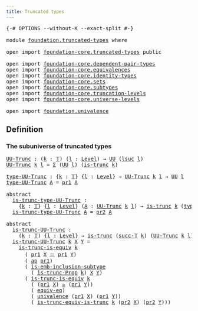 ```yaml
---
title: Truncated types
---
```


<pre class="Agda"><a id="41" class="Symbol">{-#</a> <a id="45" class="Keyword">OPTIONS</a> <a id="53" class="Pragma">--without-K</a> <a id="65" class="Pragma">--exact-split</a> <a id="79" class="Symbol">#-}</a>

<a id="84" class="Keyword">module</a> <a id="91" href="foundation.truncated-types.html" class="Module">foundation.truncated-types</a> <a id="118" class="Keyword">where</a>

<a id="125" class="Keyword">open</a> <a id="130" class="Keyword">import</a> <a id="137" href="foundation-core.truncated-types.html" class="Module">foundation-core.truncated-types</a> <a id="169" class="Keyword">public</a>

<a id="177" class="Keyword">open</a> <a id="182" class="Keyword">import</a> <a id="189" href="foundation-core.dependent-pair-types.html" class="Module">foundation-core.dependent-pair-types</a>
<a id="226" class="Keyword">open</a> <a id="231" class="Keyword">import</a> <a id="238" href="foundation-core.equivalences.html" class="Module">foundation-core.equivalences</a>
<a id="267" class="Keyword">open</a> <a id="272" class="Keyword">import</a> <a id="279" href="foundation-core.identity-types.html" class="Module">foundation-core.identity-types</a>
<a id="310" class="Keyword">open</a> <a id="315" class="Keyword">import</a> <a id="322" href="foundation-core.sets.html" class="Module">foundation-core.sets</a>
<a id="343" class="Keyword">open</a> <a id="348" class="Keyword">import</a> <a id="355" href="foundation-core.subtypes.html" class="Module">foundation-core.subtypes</a>
<a id="380" class="Keyword">open</a> <a id="385" class="Keyword">import</a> <a id="392" href="foundation-core.truncation-levels.html" class="Module">foundation-core.truncation-levels</a>
<a id="426" class="Keyword">open</a> <a id="431" class="Keyword">import</a> <a id="438" href="foundation-core.universe-levels.html" class="Module">foundation-core.universe-levels</a>

<a id="471" class="Keyword">open</a> <a id="476" class="Keyword">import</a> <a id="483" href="foundation.univalence.html" class="Module">foundation.univalence</a>
</pre>
## Definition

### The subuniverse of truncated types

<pre class="Agda"><a id="UU-Trunc"></a><a id="573" href="foundation.truncated-types.html#573" class="Function">UU-Trunc</a> <a id="582" class="Symbol">:</a> <a id="584" class="Symbol">(</a><a id="585" href="foundation.truncated-types.html#585" class="Bound">k</a> <a id="587" class="Symbol">:</a> <a id="589" href="foundation-core.truncation-levels.html#395" class="Datatype">𝕋</a><a id="590" class="Symbol">)</a> <a id="592" class="Symbol">(</a><a id="593" href="foundation.truncated-types.html#593" class="Bound">l</a> <a id="595" class="Symbol">:</a> <a id="597" href="Agda.Primitive.html#597" class="Postulate">Level</a><a id="602" class="Symbol">)</a> <a id="604" class="Symbol">→</a> <a id="606" href="foundation-core.universe-levels.html#235" class="Primitive">UU</a> <a id="609" class="Symbol">(</a><a id="610" href="Agda.Primitive.html#780" class="Primitive">lsuc</a> <a id="615" href="foundation.truncated-types.html#593" class="Bound">l</a><a id="616" class="Symbol">)</a>
<a id="618" href="foundation.truncated-types.html#573" class="Function">UU-Trunc</a> <a id="627" href="foundation.truncated-types.html#627" class="Bound">k</a> <a id="629" href="foundation.truncated-types.html#629" class="Bound">l</a> <a id="631" class="Symbol">=</a> <a id="633" href="foundation-core.dependent-pair-types.html#515" class="Record">Σ</a> <a id="635" class="Symbol">(</a><a id="636" href="foundation-core.universe-levels.html#235" class="Primitive">UU</a> <a id="639" href="foundation.truncated-types.html#629" class="Bound">l</a><a id="640" class="Symbol">)</a> <a id="642" class="Symbol">(</a><a id="643" href="foundation-core.truncated-types.html#1741" class="Function">is-trunc</a> <a id="652" href="foundation.truncated-types.html#627" class="Bound">k</a><a id="653" class="Symbol">)</a>

<a id="type-UU-Trunc"></a><a id="656" href="foundation.truncated-types.html#656" class="Function">type-UU-Trunc</a> <a id="670" class="Symbol">:</a> <a id="672" class="Symbol">{</a><a id="673" href="foundation.truncated-types.html#673" class="Bound">k</a> <a id="675" class="Symbol">:</a> <a id="677" href="foundation-core.truncation-levels.html#395" class="Datatype">𝕋</a><a id="678" class="Symbol">}</a> <a id="680" class="Symbol">{</a><a id="681" href="foundation.truncated-types.html#681" class="Bound">l</a> <a id="683" class="Symbol">:</a> <a id="685" href="Agda.Primitive.html#597" class="Postulate">Level</a><a id="690" class="Symbol">}</a> <a id="692" class="Symbol">→</a> <a id="694" href="foundation.truncated-types.html#573" class="Function">UU-Trunc</a> <a id="703" href="foundation.truncated-types.html#673" class="Bound">k</a> <a id="705" href="foundation.truncated-types.html#681" class="Bound">l</a> <a id="707" class="Symbol">→</a> <a id="709" href="foundation-core.universe-levels.html#235" class="Primitive">UU</a> <a id="712" href="foundation.truncated-types.html#681" class="Bound">l</a>
<a id="714" href="foundation.truncated-types.html#656" class="Function">type-UU-Trunc</a> <a id="728" href="foundation.truncated-types.html#728" class="Bound">A</a> <a id="730" class="Symbol">=</a> <a id="732" href="foundation-core.dependent-pair-types.html#605" class="Field">pr1</a> <a id="736" href="foundation.truncated-types.html#728" class="Bound">A</a>

<a id="739" class="Keyword">abstract</a>
  <a id="is-trunc-type-UU-Trunc"></a><a id="750" href="foundation.truncated-types.html#750" class="Function">is-trunc-type-UU-Trunc</a> <a id="773" class="Symbol">:</a>
    <a id="779" class="Symbol">{</a><a id="780" href="foundation.truncated-types.html#780" class="Bound">k</a> <a id="782" class="Symbol">:</a> <a id="784" href="foundation-core.truncation-levels.html#395" class="Datatype">𝕋</a><a id="785" class="Symbol">}</a> <a id="787" class="Symbol">{</a><a id="788" href="foundation.truncated-types.html#788" class="Bound">l</a> <a id="790" class="Symbol">:</a> <a id="792" href="Agda.Primitive.html#597" class="Postulate">Level</a><a id="797" class="Symbol">}</a> <a id="799" class="Symbol">(</a><a id="800" href="foundation.truncated-types.html#800" class="Bound">A</a> <a id="802" class="Symbol">:</a> <a id="804" href="foundation.truncated-types.html#573" class="Function">UU-Trunc</a> <a id="813" href="foundation.truncated-types.html#780" class="Bound">k</a> <a id="815" href="foundation.truncated-types.html#788" class="Bound">l</a><a id="816" class="Symbol">)</a> <a id="818" class="Symbol">→</a> <a id="820" href="foundation-core.truncated-types.html#1741" class="Function">is-trunc</a> <a id="829" href="foundation.truncated-types.html#780" class="Bound">k</a> <a id="831" class="Symbol">(</a><a id="832" href="foundation.truncated-types.html#656" class="Function">type-UU-Trunc</a> <a id="846" href="foundation.truncated-types.html#800" class="Bound">A</a><a id="847" class="Symbol">)</a>
  <a id="851" href="foundation.truncated-types.html#750" class="Function">is-trunc-type-UU-Trunc</a> <a id="874" href="foundation.truncated-types.html#874" class="Bound">A</a> <a id="876" class="Symbol">=</a> <a id="878" href="foundation-core.dependent-pair-types.html#617" class="Field">pr2</a> <a id="882" href="foundation.truncated-types.html#874" class="Bound">A</a>

<a id="885" class="Keyword">abstract</a>
  <a id="is-trunc-UU-Trunc"></a><a id="896" href="foundation.truncated-types.html#896" class="Function">is-trunc-UU-Trunc</a> <a id="914" class="Symbol">:</a>
    <a id="920" class="Symbol">(</a><a id="921" href="foundation.truncated-types.html#921" class="Bound">k</a> <a id="923" class="Symbol">:</a> <a id="925" href="foundation-core.truncation-levels.html#395" class="Datatype">𝕋</a><a id="926" class="Symbol">)</a> <a id="928" class="Symbol">{</a><a id="929" href="foundation.truncated-types.html#929" class="Bound">l</a> <a id="931" class="Symbol">:</a> <a id="933" href="Agda.Primitive.html#597" class="Postulate">Level</a><a id="938" class="Symbol">}</a> <a id="940" class="Symbol">→</a> <a id="942" href="foundation-core.truncated-types.html#1741" class="Function">is-trunc</a> <a id="951" class="Symbol">(</a><a id="952" href="foundation-core.truncation-levels.html#432" class="InductiveConstructor">succ-𝕋</a> <a id="959" href="foundation.truncated-types.html#921" class="Bound">k</a><a id="960" class="Symbol">)</a> <a id="962" class="Symbol">(</a><a id="963" href="foundation.truncated-types.html#573" class="Function">UU-Trunc</a> <a id="972" href="foundation.truncated-types.html#921" class="Bound">k</a> <a id="974" href="foundation.truncated-types.html#929" class="Bound">l</a><a id="975" class="Symbol">)</a>
  <a id="979" href="foundation.truncated-types.html#896" class="Function">is-trunc-UU-Trunc</a> <a id="997" href="foundation.truncated-types.html#997" class="Bound">k</a> <a id="999" href="foundation.truncated-types.html#999" class="Bound">X</a> <a id="1001" href="foundation.truncated-types.html#1001" class="Bound">Y</a> <a id="1003" class="Symbol">=</a>
    <a id="1009" href="foundation-core.truncated-types.html#4163" class="Function">is-trunc-is-equiv</a> <a id="1027" href="foundation.truncated-types.html#997" class="Bound">k</a>
      <a id="1035" class="Symbol">(</a> <a id="1037" href="foundation-core.dependent-pair-types.html#605" class="Field">pr1</a> <a id="1041" href="foundation.truncated-types.html#999" class="Bound">X</a> <a id="1043" href="foundation-core.identity-types.html#1865" class="Function Operator">＝</a> <a id="1045" href="foundation-core.dependent-pair-types.html#605" class="Field">pr1</a> <a id="1049" href="foundation.truncated-types.html#1001" class="Bound">Y</a><a id="1050" class="Symbol">)</a>
      <a id="1058" class="Symbol">(</a> <a id="1060" href="foundation-core.identity-types.html#4003" class="Function">ap</a> <a id="1063" href="foundation-core.dependent-pair-types.html#605" class="Field">pr1</a><a id="1066" class="Symbol">)</a>
      <a id="1074" class="Symbol">(</a> <a id="1076" href="foundation-core.subtypes.html#3701" class="Function">is-emb-inclusion-subtype</a>
        <a id="1109" class="Symbol">(</a> <a id="1111" href="foundation-core.truncated-types.html#11731" class="Function">is-trunc-Prop</a> <a id="1125" href="foundation.truncated-types.html#997" class="Bound">k</a><a id="1126" class="Symbol">)</a> <a id="1128" href="foundation.truncated-types.html#999" class="Bound">X</a> <a id="1130" href="foundation.truncated-types.html#1001" class="Bound">Y</a><a id="1131" class="Symbol">)</a>
      <a id="1139" class="Symbol">(</a> <a id="1141" href="foundation-core.truncated-types.html#4163" class="Function">is-trunc-is-equiv</a> <a id="1159" href="foundation.truncated-types.html#997" class="Bound">k</a>
        <a id="1169" class="Symbol">(</a> <a id="1171" class="Symbol">(</a><a id="1172" href="foundation-core.dependent-pair-types.html#605" class="Field">pr1</a> <a id="1176" href="foundation.truncated-types.html#999" class="Bound">X</a><a id="1177" class="Symbol">)</a> <a id="1179" href="foundation-core.equivalences.html#1621" class="Function Operator">≃</a> <a id="1181" class="Symbol">(</a><a id="1182" href="foundation-core.dependent-pair-types.html#605" class="Field">pr1</a> <a id="1186" href="foundation.truncated-types.html#1001" class="Bound">Y</a><a id="1187" class="Symbol">))</a>
        <a id="1198" class="Symbol">(</a> <a id="1200" href="foundation-core.univalence.html#987" class="Function">equiv-eq</a><a id="1208" class="Symbol">)</a>
        <a id="1218" class="Symbol">(</a> <a id="1220" href="foundation-core.univalence.html#2095" class="Postulate">univalence</a> <a id="1231" class="Symbol">(</a><a id="1232" href="foundation-core.dependent-pair-types.html#605" class="Field">pr1</a> <a id="1236" href="foundation.truncated-types.html#999" class="Bound">X</a><a id="1237" class="Symbol">)</a> <a id="1239" class="Symbol">(</a><a id="1240" href="foundation-core.dependent-pair-types.html#605" class="Field">pr1</a> <a id="1244" href="foundation.truncated-types.html#1001" class="Bound">Y</a><a id="1245" class="Symbol">))</a>
        <a id="1256" class="Symbol">(</a> <a id="1258" href="foundation-core.truncated-types.html#12038" class="Function">is-trunc-equiv-is-trunc</a> <a id="1282" href="foundation.truncated-types.html#997" class="Bound">k</a> <a id="1284" class="Symbol">(</a><a id="1285" href="foundation-core.dependent-pair-types.html#617" class="Field">pr2</a> <a id="1289" href="foundation.truncated-types.html#999" class="Bound">X</a><a id="1290" class="Symbol">)</a> <a id="1292" class="Symbol">(</a><a id="1293" href="foundation-core.dependent-pair-types.html#617" class="Field">pr2</a> <a id="1297" href="foundation.truncated-types.html#1001" class="Bound">Y</a><a id="1298" class="Symbol">)))</a>
</pre>